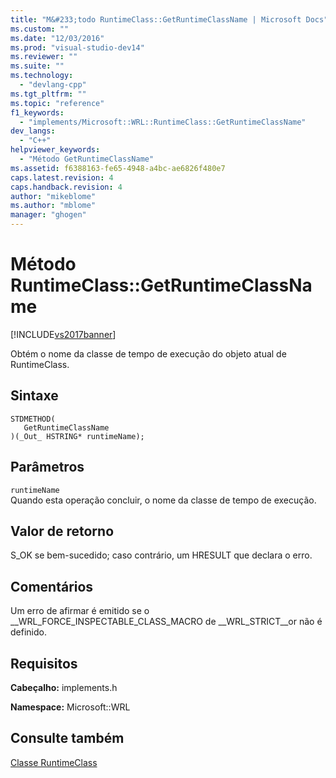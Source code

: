 ```yaml
---
title: "M&#233;todo RuntimeClass::GetRuntimeClassName | Microsoft Docs"
ms.custom: ""
ms.date: "12/03/2016"
ms.prod: "visual-studio-dev14"
ms.reviewer: ""
ms.suite: ""
ms.technology: 
  - "devlang-cpp"
ms.tgt_pltfrm: ""
ms.topic: "reference"
f1_keywords: 
  - "implements/Microsoft::WRL::RuntimeClass::GetRuntimeClassName"
dev_langs: 
  - "C++"
helpviewer_keywords: 
  - "Método GetRuntimeClassName"
ms.assetid: f6388163-fe65-4948-a4bc-ae6826f480e7
caps.latest.revision: 4
caps.handback.revision: 4
author: "mikeblome"
ms.author: "mblome"
manager: "ghogen"
---
```

# M&#233;todo RuntimeClass::GetRuntimeClassName
[!INCLUDE[vs2017banner](../assembler/inline/includes/vs2017banner.md)]

Obtém o nome da classe de tempo de execução do objeto atual de RuntimeClass.  
  
## Sintaxe  
  
```  
STDMETHOD(  
   GetRuntimeClassName  
)(_Out_ HSTRING* runtimeName);  
```  
  
## Parâmetros  
 `runtimeName`  
 Quando esta operação concluir, o nome da classe de tempo de execução.  
  
## Valor de retorno  
 S\_OK se bem\-sucedido; caso contrário, um HRESULT que declara o erro.  
  
## Comentários  
 Um erro de afirmar é emitido se o \_\_WRL\_FORCE\_INSPECTABLE\_CLASS\_MACRO de \_\_WRL\_STRICT\_\_or não é definido.  
  
## Requisitos  
 **Cabeçalho:** implements.h  
  
 **Namespace:** Microsoft::WRL  
  
## Consulte também  
 [Classe RuntimeClass](../windows/runtimeclass-class.md)